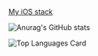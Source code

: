 [My iOS stack](https://www.evernote.com/shard/s503/sh/bc445e2f-9548-1530-04c9-7b152529c178/357bea47c5d4bded8d15a5b01df2b591)

![Anurag's GitHub stats](https://github-readme-stats.vercel.app/api?username=kirilltitov1&count_private=false&show_icons=true)


![Top Languages Card](https://github-readme-stats.vercel.app/api/top-langs/?username=kirilltitov1)

